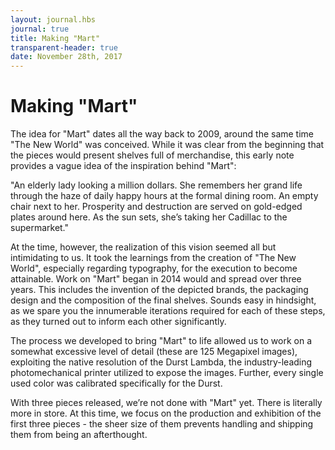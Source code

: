 ```yaml
---
layout: journal.hbs
journal: true
title: Making "Mart"
transparent-header: true
date: November 28th, 2017
---
```


# Making "Mart"

The idea for "Mart" dates all the way back to 2009, around the same time "The New World" was conceived. While it was clear from the beginning that the pieces would present shelves full of merchandise, this early note provides a vague idea of the inspiration behind "Mart":

"An elderly lady looking a million dollars. She remembers her grand life through the haze of daily happy hours at the formal dining room. An empty chair next to her. Prosperity and destruction are served on gold-edged plates around here. As the sun sets, she’s taking her Cadillac to the supermarket."

At the time, however, the realization of this vision seemed all but intimidating to us. It took the learnings from the creation of "The New World", especially regarding typography, for the execution to become attainable. Work on "Mart" began in 2014 would and spread over three years. This includes the invention of the depicted brands, the packaging design and the composition of the final shelves. Sounds easy in hindsight, as we spare you the innumerable iterations required for each of these steps, as they turned out to inform each other significantly.

The process we developed to bring "Mart" to life allowed us to work on a somewhat excessive level of detail (these are 125 Megapixel images), exploiting the native resolution of the Durst Lambda, the industry-leading photomechanical printer utilized to expose the images. Further, every single used color was calibrated specifically for the Durst.

With three pieces released, we’re not done with "Mart" yet. There is literally more in store. At this time, we focus on the production and exhibition of the first three pieces - the sheer size of them prevents handling and shipping them from being an afterthought.